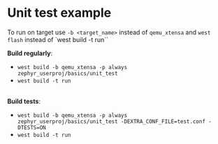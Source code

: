 # Unit test example

To run on target use `-b <target_name>` instead of `qemu_xtensa` and `west flash` instead of `west build -t run``

**Build regularly**:
* `west build -b qemu_xtensa -p always zephyr_userproj/basics/unit_test`
* `west build -t run`
<br><br>

**Build tests**:
* `west build -b qemu_xtensa -p always zephyr_userproj/basics/unit_test -DEXTRA_CONF_FILE=test.conf -DTESTS=ON`
* `west build -t run`